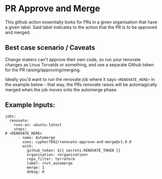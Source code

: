 # PR Approve and Merge
This github action essentially looks for PRs in a given organisation that have a given
label. Said label indicates to the action that the PR is to be approved and merged.

## Best case scenario / Caveats
Change makers can't approve their own code, so run your renovate changes as Linus 
Torvalds or something, and use a separate Github token for the PR raising/approving/merging.

Ideally you'd want to run the renovate job where it says `<RENOVATE_HERE>` in the example 
below - that way, the PRs renovate raises will be automagically merged when the job 
moves onto the automerge phase.

## Example Inputs:
```
jobs:
  renovate:
    runs-on: ubuntu-latest
    steps:
# <RENOVATE_HERE>
      - name: Automerge
        uses: cypher7682/renovate-approve-and-merge@v1.0.0
        with:
          github_token: ${{ secrets.RENOVATE_TOKEN }}
          organisation: <organisation>
          repo_filter: terraform
          label: rnvt_automerge
          merge: 1
          debug: 0
```

